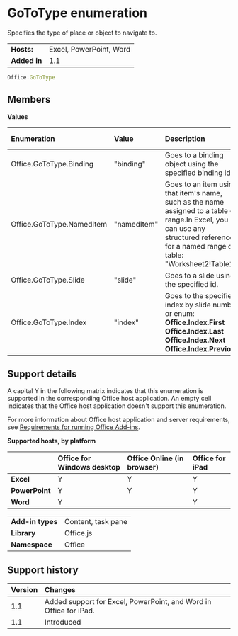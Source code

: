
# GoToType enumeration
Specifies the type of place or object to navigate to.

|||
|:-----|:-----|
|**Hosts:**|Excel, PowerPoint, Word|
|**Added in**|1.1|

```js
Office.GoToType
```


## Members


**Values**


|**Enumeration**|**Value**|**Description**|**Supported clients**|
|:-----|:-----|:-----|:-----|
|Office.GoToType.Binding|"binding"|Goes to a binding object using the specified binding id.|Excel</br>Word|
|Office.GoToType.NamedItem|"namedItem"|Goes to an item using that item's name, such as the name assigned to a table or range.In Excel, you can use any structured reference for a named range or table: "Worksheet2!Table1"|Excel|
|Office.GoToType.Slide|"slide"|Goes to a slide using the specified id.|PowerPoint|
|Office.GoToType.Index|"index"|Goes to the specified index by slide number or enum:</br>**Office.Index.First**</br>**Office.Index.Last**</br>**Office.Index.Next**</br>**Office.Index.Previous**|PowerPoint|

## Support details


A capital Y in the following matrix indicates that this enumeration is supported in the corresponding Office host application. An empty cell indicates that the Office host application doesn't support this enumeration.

For more information about Office host application and server requirements, see [Requirements for running Office Add-ins](../../docs/overview/requirements-for-running-office-add-ins.md).


**Supported hosts, by platform**


||**Office for Windows desktop**|**Office Online (in browser)**|**Office for iPad**|
|:-----|:-----|:-----|:-----|
|**Excel**|Y|Y|Y|
|**PowerPoint**|Y|Y|Y|
|**Word**|Y||Y|

|||
|:-----|:-----|
|**Add-in types**|Content, task pane|
|**Library**|Office.js|
|**Namespace**|Office|

## Support history




|**Version**|**Changes**|
|:-----|:-----|
|1.1|Added support for Excel, PowerPoint, and Word in Office for iPad.|
|1.1|Introduced|
